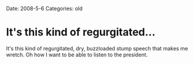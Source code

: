 Date: 2008-5-6
Categories: old

# It's this kind of regurgitated...

It's this kind of regurgitated, dry, buzzloaded stump speech that makes me wretch.  Oh how I want to be able to listen to the president.
